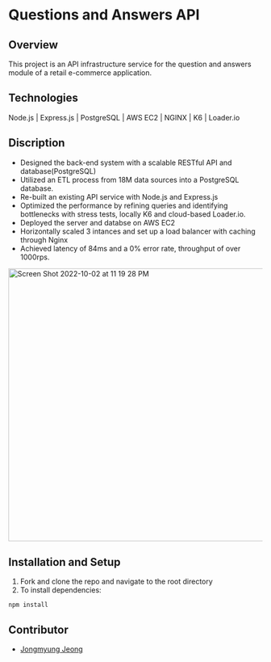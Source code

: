 # Questions and Answers API
## Overview
This project is an API infrastructure service for the question and answers module of a retail e-commerce application.
## Technologies
Node.js | Express.js | PostgreSQL | AWS EC2 | NGINX | K6 | Loader.io
## Discription
- Designed the back-end system with a scalable RESTful API and database(PostgreSQL)
- Utilized an ETL process from 18M data sources into a PostgreSQL database.
- Re-built an existing API service with Node.js and Express.js
- Optimized the performance by refining queries and identifying bottlenecks with stress tests, locally K6 and cloud-based Loader.io.
- Deployed the server and databse on AWS EC2
- Horizontally scaled 3 intances and set up a load balancer with caching through Nginx
- Achieved latency of 84ms and a 0% error rate, throughput of over 1000rps.

<img width="540" alt="Screen Shot 2022-10-02 at 11 19 28 PM" src="https://user-images.githubusercontent.com/47969884/193512737-40f2e392-de2d-4110-821b-37c48a5efa29.png">

## Installation and Setup
1. Fork and clone the repo and navigate to the root directory
2. To install dependencies:
```
npm install
```
## Contributor
- [Jongmyung Jeong](https://github.com/pqqrpr)
